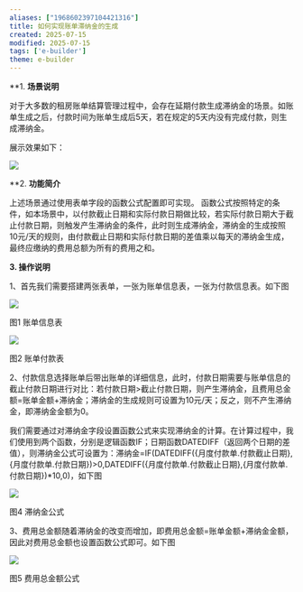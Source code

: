 ```yaml
---
aliases: ["1968602397104421316"]
title: 如何实现账单滞纳金的生成
created: 2025-07-15
modified: 2025-07-15
tags: ['e-builder']
theme: e-builder
---
```


**1. **场景说明**

对于大多数的租房账单结算管理过程中，会存在延期付款生成滞纳金的场景。如账单生成之后，付款时间为账单生成后5天，若在规定的5天内没有完成付款，则生成滞纳金。

展示效果如下：

![](6c213329ef5bd0957ba7b31e7e0afc6a.jpg)

**2. **功能简介**

上述场景通过使用表单字段的函数公式配置即可实现。 函数公式按照特定的条件，如本场景中，以付款截止日期和实际付款日期做比较，若实际付款日期大于截止付款日期，则触发产生滞纳金的条件，此时则生成滞纳金，滞纳金的生成按照10元/天的规则，由付款截止日期和实际付款日期的差值乘以每天的滞纳金生成，最终应缴纳的费用总额为所有的费用之和。

**3. 操作说明**

1、首先我们需要搭建两张表单，一张为账单信息表，一张为付款信息表。如下图

![](3333334c5bfc4e5673a4cd77d75159b7.jpg)

图1 账单信息表

![](ffaee1fdfa705de3f934f022d5ddbf57.jpg)

图2 账单付款表

2、付款信息选择账单后带出账单的详细信息，此时，付款日期需要与账单信息的截止付款日期进行对比：若付款日期>截止付款日期，则产生滞纳金，且费用总金额=账单金额+滞纳金；滞纳金的生成规则可设置为10元/天；反之，则不产生滞纳金，即滞纳金金额为0。

我们需要通过对滞纳金字段设置函数公式来实现滞纳金的计算。在计算过程中，我们使用到两个函数，分别是逻辑函数IF；日期函数DATEDIFF（返回两个日期的差值），则滞纳金公式可设置为：滞纳金=IF(DATEDIFF({月度付款单.付款截止日期},{月度付款单.付款日期})>0,DATEDIFF({月度付款单.付款截止日期},{月度付款单.付款日期})\*10,0)，如下图

![](165bc878c0da24c5a00de75cb7209220.jpg)

图4 滞纳金公式

3、费用总金额随着滞纳金的改变而增加，即费用总金额=账单金额+滞纳金金额，因此对费用总金额也设置函数公式即可。如下图

![](f121fffb35d2a362b6f99338d724072d.jpg)

图5 费用总金额公式